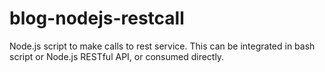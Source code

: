 # blog-nodejs-restcall
Node.js script to make calls to rest service. This can be integrated in bash script or Node.js RESTful API, or consumed directly.
